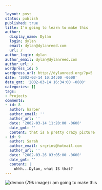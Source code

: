 ```yaml
---

layout: post
status: publish
published: true
title: I'm going to learn to make this
author:
  display_name: Dylan
  login: dylan
  email: dylan@dylanreed.com
  url: /
author_login: dylan
author_email: dylan@dylanreed.com
author_url: /
wordpress_id: 5
wordpress_url: http://dylanreed.org/?p=5
date: '2002-03-14 10:34:00 -0600'
date_gmt: '2002-03-14 16:34:00 -0600'
categories: []
tags:
- Projects
comments:
- id: 8
  author: harper
  author_email: ''
  author_url: ''
  date: '2002-03-14 11:28:00 -0600'
  date_gmt: ''
  content: that is a pretty crazy picture
- id: 9
  author: Sarah
  author_email: srgrins@hotmail.com
  author_url: ''
  date: '2002-03-26 03:05:00 -0600'
  date_gmt: ''
  content: |
    uhhh...Dylan, what IS that?
---
```


![demon (79k image)][1] i am going to make this

   [1]: http://dylanreed.org/archives/demon.jpg

